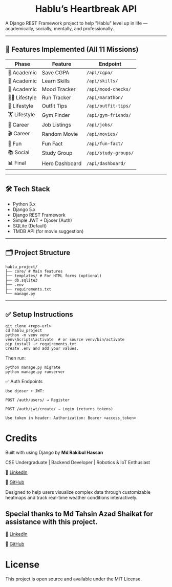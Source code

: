 ## <h1 align="center">Hablu’s Heartbreak API</h1>

A Django REST Framework project to help "Hablu" level up in life — academically, socially, mentally, and professionally.

---

## 🚀 Features Implemented (All 11 Missions)

| Phase | Feature | Endpoint |
|-------|---------|----------|
| 📘 Academic | Save CGPA | `/api/cgpa/` |
| 📘 Academic | Learn Skills | `/api/skills/` |
| 📘 Academic | Mood Tracker | `/api/mood-checks/` |
| 🏃‍♂️ Lifestyle | Run Tracker | `/api/marathon/` |
| 👕 Lifestyle | Outfit Tips | `/api/outfit-tips/` |
| 🏋️ Lifestyle | Gym Finder | `/api/gym-friends/` |
| 💼 Career | Job Listings | `/api/jobs/` |
| 🎬 Career | Random Movie | `/api/movies/` |
| 🎉 Fun | Fun Fact | `/api/fun-fact/` |
| 📚 Social | Study Group | `/api/study-groups/` |
| 📊 Final | Hero Dashboard | `/api/dashboard/` |

---

## 🛠️ Tech Stack

- Python 3.x
- Django 5.x
- Django REST Framework
- Simple JWT + Djoser (Auth)
- SQLite (Default)
- TMDB API (for movie suggestion)

---

## 🗂️ Project Structure
```
hablu_project/
├── core/ # Main features
├── templates/ # For HTML forms (optional)
├── db.sqlite3
├── .env
├── requirements.txt
└── manage.py
```
---

## ✅ Setup Instructions

```
git clone <repo-url>
cd hablu_project
python -m venv venv
venv\Scripts\activate  # or source venv/bin/activate
pip install -r requirements.txt
Create .env and add your values.
```

Then run:
```
python manage.py migrate
python manage.py runserver
```
✅ Auth Endpoints
```
Use djoser + JWT:

POST /auth/users/ → Register

POST /auth/jwt/create/ → Login (returns tokens)

Use token in header: Authorization: Bearer <access_token>
```
# Credits

Built with using Django by **Md Rakibul Hassan**

CSE Undergraduate | Backend Developer | Robotics & IoT Enthusiast

🔗 [LinkedIn](https://www.linkedin.com/in/md-rakibul-hassan-507b00308)

🐙 [GitHub](https://github.com/RR0327)

Designed to help users visualize complex data through customizable heatmaps and track real-time weather conditions interactively.

## Special thanks to **Md Tahsin Azad Shaikat** for assistance with this project.

🔗 [LinkedIn](https://www.linkedin.com/in/mdtahsinazad020)

🐙 [GitHub](https://github.com/shaikat020)

# License

This project is open source and available under the MIT License.

